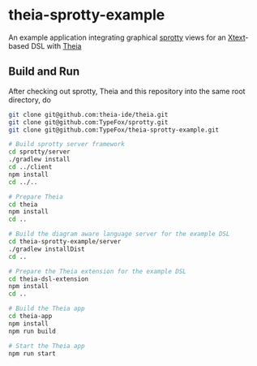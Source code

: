 # theia-sprotty-example
An example application integrating graphical [sprotty](https://github.com/TypeFox/sprotty) views for an [Xtext](http://www.xtext.org)-based DSL with [Theia](https://github.com/theia-ide/theia)

## Build and Run
After checking out sprotty, Theia and this repository into the same root directory, do
```bash
git clone git@github.com:theia-ide/theia.git
git clone git@github.com:TypeFox/sprotty.git
git clone git@github.com:TypeFox/theia-sprotty-example.git

# Build sprotty server framework
cd sprotty/server
./gradlew install
cd ../client
npm install
cd ../..

# Prepare Theia 
cd theia
npm install
cd ..

# Build the diagram aware language server for the example DSL
cd theia-sprotty-example/server
./gradlew installDist
cd ..

# Prepare the Theia extension for the example DSL
cd theia-dsl-extension
npm install
cd ..

# Build the Theia app
cd theia-app
npm install
npm run build

# Start the Theia app
npm run start
```
